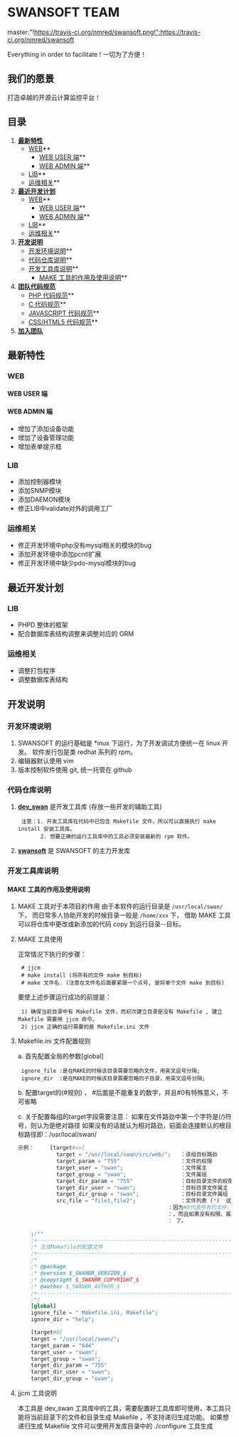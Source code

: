 # SWANSOFT TEAM

master:"!https://travis-ci.org/nmred/swansoft.png!":https://travis-ci.org/nmred/swansoft

Everything in order to facilitate ! 一切为了方便！

## 我们的愿景

打造卓越的开源云计算监控平台！
<!-- {{{ 目录 -->

## 目录

1. **[最新特性](#最新特性)**
	* [WEB](#WEB)**
		* [WEB USER 端](#)**
		* [WEB ADMIN 端](#)**
	* [LIB](#)**
	* [运维相关](#)**
2. **[最近开发计划](#)**
	* [WEB](#)**
		* [WEB USER 端](#)**
		* [WEB ADMIN 端](#)**
	* [LIB](#)**
	* [运维相关](#)**
3. **[开发说明](#)**
	* [开发环境说明](#)**
	* [代码仓库说明](#)**
	* [开发工具库说明](#)**
		* [MAKE 工具的作用及使用说明](#)**
4. **[团队代码规范](#)**
	* [PHP 代码规范](#)**
	* [C 代码规范](#)**
	* [JAVASCRIPT 代码规范](#)**
	* [CSS/HTML5 代码规范](#)**
5. **[加入团队](#)**

<!-- }}} -->

<!-- {{{ 最新特性 -->
## 最新特性

### WEB

#### WEB USER 端

#### WEB ADMIN 端

- 增加了添加设备功能
- 增加了设备管理功能
- 增加表单提示框

### LIB

- 添加控制器模块
- 添加SNMP模块
- 添加DAEMON模块
- 修正LIB中validate对外的调用工厂

### 运维相关

- 修正开发环境中php没有mysql相关的模块的bug
- 添加开发环境中添加pcntl扩展
- 修正开发环境中缺少pdo-mysql模块的bug
 
<!-- }}} -->

<!-- {{{ 最近开发计划 -->

## 最近开发计划

### LIB

- PHPD 整体的框架
- 配合数据库表结构调整来调整对应的 ORM

### 运维相关

- 调整打包程序
- 调整数据库表结构

<!-- }}} -->

<!-- {{{ 开发说明 -->

## 开发说明

### 开发环境说明

1. SWANSOFT 的运行基础是 *inux 下运行，为了开发调试方便统一在 linux 开发。 软件发行包是类 redhat 系列的 rpm。
2. 编辑器默认使用 vim
3. 版本控制软件使用 git, 统一托管在 github

### 代码仓库说明

1. **[dev_swan]()** 是开发工具库 (存放一些开发的辅助工具)

		注意：1. 开发工具库在代码中已包含 Makefile 文件，所以可以直接执行 make install 安装工具库。
			  2. 想要正确的运行工具库中的工具必须安装最新的 rpm 软件。
			  
2. **[swansoft]()** 是 SWANSOFT 的主力开发库

### 开发工具库说明

#### MAKE 工具的作用及使用说明

1. MAKE 工具对于本项目的作用
	由于本软件的运行目录是 `/usr/local/swan/` 下， 而日常多人协助开发的时候目录一般是 `/home/xxx` 下， 借助 MAKE 工具可以将仓库中更改或新添加的代码 copy 到运行目录--目标。
2. MAKE 工具使用

	正常情况下执行的步骤：
	
		# jjcm
		# make install (将所有的文件 make 到目标)
		# make 文件名. (注意在文件名后面要紧跟一个点号, 是将单个文件 make 到目标)
		
	要使上述步骤运行成功的前提是：
	
		1) 确保当前目录中有 Makefile 文件，而初次建立目录是没有 Makefile , 建立 Makefile 需要用 jjcm 命令。
		2) jjcm 正确的运行需要的是 Makefile.ini 文件
		
3. Makefile.ini 文件配置规则
		
	a. 首先配置全局的参数[global]
	
		ignore_file :是在MAKE的时候该目录需要忽略的文件，用英文逗号分隔;
		ignore_dir  :是在MAKE的时候该目录需要忽略的子目录，用英文逗号分隔;

	b. 配置target的(#规则) ， #后面是不能重复的数字，并且#0有特殊意义，不可省略
	
	c. 关于配置每组的target字段需要注意：
		如果在文件路劲中第一个字符是(/)符号，则认为是绝对路径
	    如果没有的话就认为相对路劲，前面会连接默认的根目标路径即：/usr/local/swan/

	```php
	示例：		[target#xx]
				target = "/usr/local/swan/src/web/";   ：该组目标路劲
				target_param = "755"                   ：文件的权限
				target_user = "swan";				   ：文件属主
				target_group = "swan";				   ：文件属组
				target_dir_param = "755"               ：目标目录文件的权限
				target_dir_user = "swan";			   ：目标目录文件属主
				target_dir_group = "swan";			   ：目标目录文件属组
				src_file = "file1,file2";              ：文件列表 (*)  这个很重要，默认#0下的该配置是没有意义，
												   ：因为#0代表所有的文件，而其他的#xxx中必须包含这个配置并且用英文逗号分隔
												   ：，而且如果没有权限、属组、属主、或目标路劲不同的情况就用target#0就够用
												   ： 了。
	```	
	```php
		;/**
		;+------------------------------------------------------------------------------
		;* 生成Makefile的配置文件 
		;+------------------------------------------------------------------------------
		;* 
		;* @package 
		;* @version $_SWANBR_VERSION_$
		;* @copyright $_SWANBR_COPYRIGHT_$
		;* @author $_SWANBR_AUTHOR_$ 
		;+------------------------------------------------------------------------------
		;*/
		[global]
		ignore_file = " Makefile.ini, Makefile";
		ignore_dir = "help";

		[target#0]
		target = "/usr/local/swan/";
		target_param = "644"
		target_user = "swan";
		target_group = "swan";
		target_dir_param = "755"
		target_dir_user = "swan";
		target_dir_group = "swan";
	```

4. jjcm 工具说明
 
	本工具是 dev_swan 工具库中的工具，需要配置好工具库即可使用，本工具只能将当前目录下的文件和目录生成 Makefile ，不支持递归生成功能。
	如果想递归生成 Makefile 文件可以使用开发库目录中的 ./configure 工具生成

<!-- }}} -->

